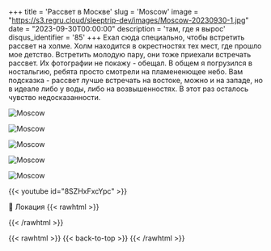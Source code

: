 +++
title = 'Рассвет в Москве'
slug = 'Moscow'
image = "https://s3.regru.cloud/sleeptrip-dev/images/Moscow-20230930-1.jpg"
date = "2023-09-30T00:00:00"
description = 'там, где я вырос'
disqus_identifier = '85'
+++
Ехал сюда специально, чтобы встретить рассвет на холме. Холм находится в окрестностях тех мест, где прошло мое детство. Встретить молодую пару, они тоже приехали встречать рассвет. Их фотографии не покажу - обещал. В общем я погрузился в ностальгию, ребята просто смотрели на пламененющее небо. Вам подсказка - рассвет лучше встречать на востоке, можно и на западе, но в идеале либо у воды, либо на возвышенностях. В этот раз осталось чувство недосказанности.

![Moscow](https://s3.regru.cloud/sleeptrip-dev/images/Moscow-20230930-2.jpg)

![Moscow](https://s3.regru.cloud/sleeptrip-dev/images/Moscow-20230930-3.jpg)

![Moscow](https://s3.regru.cloud/sleeptrip-dev/images/Moscow-20230930-4.jpg)

![Moscow](https://s3.regru.cloud/sleeptrip-dev/images/Moscow-20230930-5.jpg)

![Moscow](https://s3.regru.cloud/sleeptrip-dev/images/Moscow-20230930-6.jpg)

{{< youtube id="8SZHxFxcYpc" >}}

📍 Локация
{{< rawhtml >}}
<div class="yandex-map-container">
<script type="text/javascript" charset="utf-8" async src="https://api-maps.yandex.ru/services/constructor/1.0/js/?um=constructor%3A3d3f2d55087e02418a0b843eb967556b36e6f6540fff549998ffc5b1393bef2b&amp;width=800&amp;height=400&amp;lang=ru_RU&amp;scroll=true"></script>
</div>
{{< /rawhtml >}}

{{< rawhtml >}}
{{< back-to-top >}}
{{< /rawhtml >}}
